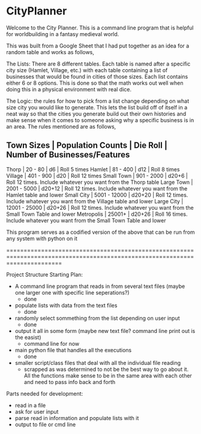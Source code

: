 # CityPlanner

Welcome to the City Planner. This is a command line program that is helpful for worldbuilding in a fantasy medieval world.

This was built from a Google Sheet that I had put together as an idea for a random table and works as follows,

The Lists:
There are 8 different tables. Each table is named after a specific city size (Hamlet, Village, etc.) with each table containing a list of businesses that 
would be found in cities of those sizes. Each list contains either 6 or 8 options. This is done so that the math works out well when doing this 
in a physical environment with real dice. 

The Logic:
the rules for how to pick from a list change depending on what size city you would like to generate. This lets the list build off of itself in a neat way
so that the cities you generate build out their own histories and make sense when it comes to someone asking why a specific business is in an area. The 
rules mentioned are as follows,


Town Sizes | Population Counts | Die Roll |	Number of Businesses/Features
-------------------------------------------------------------------------------------------------------------------------
Thorp      |	20 - 80	       |   d6	  | Roll 5 times
Hamlet	   |    81 - 400	   |   d12	  | Roll 8 times
Village	   |    401 - 900	   |   d20	  | Roll 12 times
Small Town |	901 - 2000	   |   d20+6  |	Roll 12 times. Include whatever you want from the Thorp table
Large Town |	2001 - 5000	   |   d20+12 |	Roll 12 times. Include whatever you want from the Hamlet table and lower
Small City |	5001 - 12000   |   d20+20 |	Roll 12 times. Include whatever you want from the Village table and lower
Large City |	12001 - 25000  |   d20+26 |	Roll 12 times. Include whatever you want from the Small Town Table and lower
Metropolis |	25001+         |   d20+26 |	Roll 16 times. Include whatever you want from the Small Town Table and lower

This program serves as a codified version of the above that can be run from any system with python on it



============================================================================================================================



Project Structure Starting Plan:

- A command line program that reads in from several text files (maybe one larger one with specific line seperations?)
	- done
- populate lists with data from the text files
	- done
- randomly select sommething from the list depending on user input
	- done
- output it all in some form (maybe new text file? command line print out is the easist)
	- command line for now
- main python file that handles all the executions
	- done
- smaller script/class files that deal with all the individual file reading
	- scrapped as was determined to not be the best way to go about it. All the functions make sense to be in the same area with each other and need to pass info back and forth

Parts needed for development:
- read in a file
- ask for user input
- parse read in information and populate lists with it
- output to file or cmd line